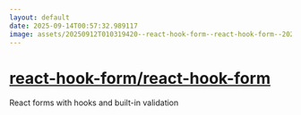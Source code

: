 ```yaml
---
layout: default
date: 2025-09-14T00:57:32.989117
image: assets/20250912T010319420--react-hook-form--react-hook-form--20250912T010654111--cropped.png
---
```


# [react-hook-form/react-hook-form](https://github.com/react-hook-form/react-hook-form)

React forms with hooks and built-in validation
